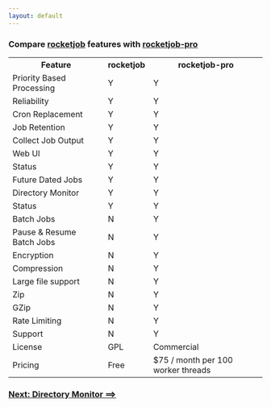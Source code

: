 ```yaml
---
layout: default
---
```


### Compare [rocketjob][0] features with [rocketjob-pro][2]

<table id="compare">
  <tr>
    <th>Feature</th>
    <th>rocketjob</th>
    <th>rocketjob-pro</th>
  </tr>
  <tr>
    <td>Priority Based Processing</td>
    <td>Y</td>
    <td>Y</td>
  </tr>
  <tr>
    <td>Reliability</td>
    <td>Y</td>
    <td>Y</td>
  </tr>
  <tr>
    <td>Cron Replacement</td>
    <td>Y</td>
    <td>Y</td>
  </tr>
  <tr>
    <td>Job Retention</td>
    <td>Y</td>
    <td>Y</td>
  </tr>
  <tr>
    <td>Collect Job Output</td>
    <td>Y</td>
    <td>Y</td>
  </tr>
  <tr>
    <td>Web UI</td>
    <td>Y</td>
    <td>Y</td>
  </tr>
  <tr>
    <td>Status</td>
    <td>Y</td>
    <td>Y</td>
  </tr>
  <tr>
    <td>Future Dated Jobs</td>
    <td>Y</td>
    <td>Y</td>
  </tr>
  <tr>
    <td>Directory Monitor</td>
    <td>Y</td>
    <td>Y</td>
  </tr>
  <tr>
    <td>Status</td>
    <td>Y</td>
    <td>Y</td>
  </tr>
  <tr>
    <td>Batch Jobs</td>
    <td>N</td>
    <td>Y</td>
  </tr>
  <tr>
    <td>Pause & Resume Batch Jobs</td>
    <td>N</td>
    <td>Y</td>
  </tr>
  <tr>
    <td>Encryption</td>
    <td>N</td>
    <td>Y</td>
  </tr>
  <tr>
    <td>Compression</td>
    <td>N</td>
    <td>Y</td>
  </tr>
  <tr>
    <td>Large file support</td>
    <td>N</td>
    <td>Y</td>
  </tr>
  <tr>
    <td>Zip</td>
    <td>N</td>
    <td>Y</td>
  </tr>
  <tr>
    <td>GZip</td>
    <td>N</td>
    <td>Y</td>
  </tr>
  <tr>
    <td>Rate Limiting</td>
    <td>N</td>
    <td>Y</td>
  </tr>
  <tr>
    <td>Support</td>
    <td>N</td>
    <td>Y</td>
  </tr>
  <tr>
    <td>License</td>
    <td>GPL</td>
    <td>Commercial</td>
  </tr>
  <tr>
    <td>Pricing</td>
    <td>Free</td>
    <td>$75 / month per 100 worker threads</td>
  </tr>
</table>

### [Next: Directory Monitor ==>](dirmon.html)

[0]: http://rocketjob.io
[1]: https://github.com/rocketjob/rocketjob_mission_control
[2]: pro.html
[3]: http://sidekiq.org
[4]: http://sidekiq.org
